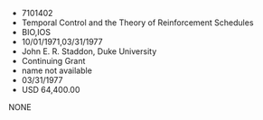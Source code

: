 * 7101402
* Temporal Control and the Theory of Reinforcement Schedules
* BIO,IOS
* 10/01/1971,03/31/1977
* John E. R. Staddon, Duke University
* Continuing Grant
*   name not available
* 03/31/1977
* USD 64,400.00

NONE